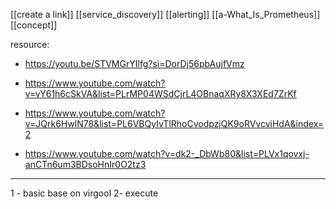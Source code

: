 [[create a link]]
[[service_discovery]]
[[alerting]]
[[a-What_Is_Prometheus]]
[[concept]]

resource:
- https://youtu.be/STVMGrYIlfg?si=DorDj56pbAujfVmz
- https://www.youtube.com/watch?v=vY61h6cSkVA&list=PLrMP04WSdCjrL4OBnaqXRy8X3XEd7ZrKf

- https://www.youtube.com/watch?v=JQrk6HwlN78&list=PL6VBQyIvTlRhoCvodpzjQK9oRVvcviHdA&index=2
- https://www.youtube.com/watch?v=dk2-_DbWb80&list=PLVx1qovxj-anCTn6um3BDsoHnIr0O2tz3
-------------
1 - basic base on virgool
2- execute 



